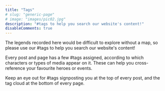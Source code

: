 ```yaml
---
title: "Tags"
# slug: "generic-page"
# image: "images/pic02.jpg"
description: "#tags to help you search our website's content!"
disableComments: true
---
```


The legends recorded here would be difficult to explore without a map, so please use our #tags to help you search our website's content!

Every post and page has a few #tags assigned, according to which characters or types of media appear on it. These can help you cross-reference your favourite heroes or events. 

Keep an eye out for #tags signposting you at the top of every post, and the tag cloud at the bottom of every page.
